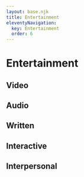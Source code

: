 ```yaml
---
layout: base.njk
title: Entertainment
eleventyNavigation:
  key: Entertainment
  order: 6
---
```


# Entertainment

## Video

## Audio

## Written

## Interactive

## Interpersonal